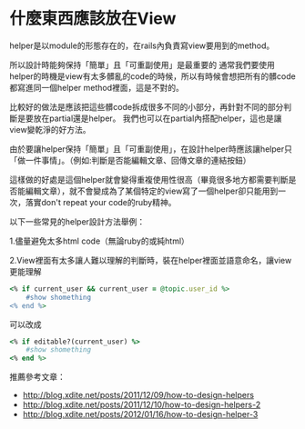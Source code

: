 # 什麼東西應該放在View

helper是以module的形態存在的，在rails內負責寫view要用到的method。

所以設計時能夠保持「簡單」且「可重副使用」是最重要的
通常我們要使用helper的時機是view有太多髒亂的code的時候，所以有時候會想把所有的髒code都寫進同一個helper method裡面，這是不對的。

比較好的做法是應該把這些髒code拆成很多不同的小部分，再針對不同的部分判斷是要放在partial還是helper。
我們也可以在partial內搭配helper，這也是讓view變乾淨的好方法。

由於要讓helper保持「簡單」且「可重副使用」，在設計helper時應該讓helper只「做一件事情」。（例如:判斷是否能編輯文章、回傳文章的連結按鈕）

這樣做的好處是這個helper就會變得重複使用性很高（畢竟很多地方都需要判斷是否能編輯文章），就不會變成為了某個特定的view寫了一個helper卻只能用到一次，落實don't repeat your code的ruby精神。

以下一些常見的helper設計方法舉例：

1.儘量避免太多html code（無論ruby的或純html）

2.View裡面有太多讓人難以理解的判斷時，裝在helper裡面並語意命名，讓view更能理解

```ruby
<% if current_user && current_user = @topic.user_id %>
	#show shomething
<% end %>
```
可以改成
```ruby
<% if editable?(current_user) %>
	#show shomething
<% end %>
```

推薦參考文章：
* http://blog.xdite.net/posts/2011/12/09/how-to-design-helpers
* http://blog.xdite.net/posts/2011/12/10/how-to-design-helpers-2
* http://blog.xdite.net/posts/2012/01/16/how-to-design-helper-3

